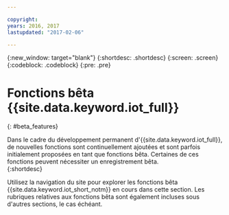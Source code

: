 ```yaml
---

copyright:
years: 2016, 2017
lastupdated: "2017-02-06"

---
```


{:new_window: target="blank"}
{:shortdesc: .shortdesc}
{:screen: .screen}
{:codeblock: .codeblock}
{:pre: .pre}

# Fonctions bêta {{site.data.keyword.iot_full}}
{: #beta_features}

Dans le cadre du développement permanent d'{{site.data.keyword.iot_full}}, de nouvelles fonctions sont continuellement ajoutées et sont parfois initialement proposées en tant que fonctions bêta. Certaines de ces fonctions peuvent nécessiter un enregistrement bêta.  
{:shortdesc}

Utilisez la navigation du site pour explorer les fonctions bêta {{site.data.keyword.iot_short_notm}} en cours dans cette section. Les rubriques relatives aux fonctions bêta sont également incluses sous d'autres sections, le cas échéant.
